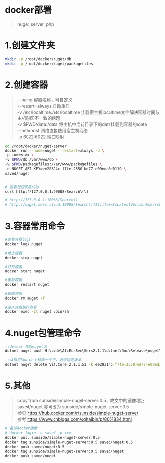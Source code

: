 # docker部署
> nuget_server_php


# 1.创建文件夹
``` bash
mkdir -p /root/docker/nuget/db 
mkdir -p /root/docker/nuget/packagefiles 
```

# 2.创建容器
> --name 容器名称，可自定义  
> --restart=always 自动重启  
> -v /etc/localtime:/etc/localtime 挂载宿主机localtime文件解决容器时间与主机时区不一致的问题  
> -v $PWD/data:/data 将主机中当前目录下的data挂载到容器的/data  
> --net=host 网络直接使用宿主机网络  
> -p 6022:6022 端口映射  

``` bash
cd /root/docker/nuget-server
docker run --name=nuget --restart=always -d \
-p 10008:80 \
-v $PWD/db:/var/www/db \
-v $PWD/packagefiles:/var/www/packagefiles \
-e NUGET_API_KEY=ee28314c-f7fe-2550-bd77-e09eda3d0119 \
saved/nuget


# 查看是否安装成功
curl http://127.0.0.1:10008/Search\(\)

# http://127.0.0.1:10008/Search()
# http://nuget.sers.cloud:10008/Search()?$filter=IsLatestVersion&searchTerm=''&targetFramework='netstandard2.0%7Cnetcoreapp2.1'&includePrerelease=false&$skip=0&$top=26&semVerLevel=2.0.0

```


# 3.容器常用命令

``` bash
#查看容器logs
docker logs nuget

#停止容器
docker stop nuget

#打开容器
docker start nuget

#重启容器
docker restart nuget

#删除容器
docker rm nuget -f

#进入容器执行命令
docker exec -it nuget /bin/sh
```

# 4.nuget包管理命令

``` cmd
::dotnet 推送nuget包
dotnet nuget push H:\code\AliEcsSvn\Sers2.1.1\dotnet\Doc\Release\nuget\Vit.Core.2.1.1.51.nupkg -k ee28314c-f7fe-2550-bd77-e09eda3d0119  -s http://nuget.sers.cloud:10008

::从指定Source上移除一个包，必须指定版本
dotnet nuget delete Vit.Core 2.1.1.51 -k ee28314c-f7fe-2550-bd77-e09eda3d0119 -s http://nuget.sers.cloud:10008

```


# 5.其他
> copy from sunside/simple-nuget-server:0.5，故文中的镜像地址 saved/nuget 亦可改为 sunside/simple-nuget-server:0.5  
> 参见 https://hub.docker.com/r/sunside/simple-nuget-server  
> 参考 https://www.cnblogs.com/cqhaibin/p/8051834.html

``` bash
# 备份docker镜像
# docker login -u saved -p xxx
docker pull sunside/simple-nuget-server:0.5
docker tag sunside/simple-nuget-server:0.5 saved/nuget:0.5
docker push saved/nuget:0.5
docker tag sunside/simple-nuget-server:0.5 saved/nuget
docker push saved/nuget
```
